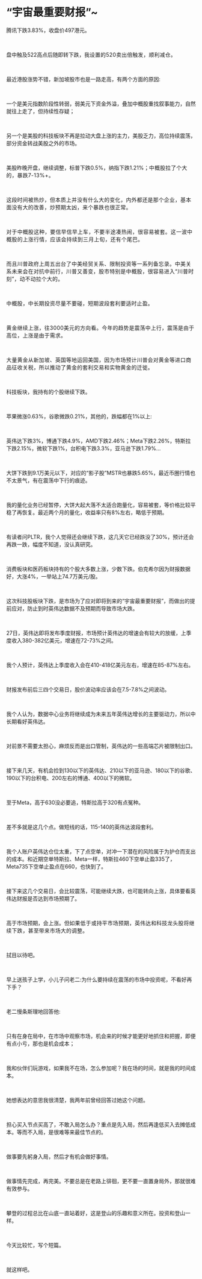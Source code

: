 # “宇宙最重要财报”~

<p style="visibility: visible;">腾讯下跌3.83%，收盘价497港元。</p><p style="visibility: visible;"><br style="visibility: visible;"></p><p style="visibility: visible;">盘中触及522高点后随即转下跌，<span style="background-color: transparent; letter-spacing: 0.034em; caret-color: var(--weui-BRAND); visibility: visible;">我设置的520卖出倍触发，顺利减仓。</span></p><p style="visibility: visible;"><br style="visibility: visible;"></p><p style="visibility: visible;">最近港股涨势不错，新加坡股市也是一路走高，有两个方面的原因:</p><p style="visibility: visible;"><br style="visibility: visible;"></p><p style="visibility: visible;">一个是美元指数阶段性转弱，弱美元下资金外溢，叠加中概股重找叙事能力，自然就往上走了，但持续性存疑；</p><p style="visibility: visible;"><br style="visibility: visible;"></p><p style="visibility: visible;">另一个是美股的科技板块不再是拉动大盘上涨的主力，美股乏力，高位持续震荡，部分资金转战美股之外的市场。</p><p style="visibility: visible;"><br style="visibility: visible;"></p><p style="visibility: visible;">美股昨晚开盘，继续调整，标普下跌0.5%，纳指下跌1.21%；<span style="background-color: transparent; letter-spacing: 0.034em; caret-color: var(--weui-BRAND); visibility: visible;">中概股拉了个大的，暴跌7-13%+。</span></p><p style="visibility: visible;"><span style="background-color: transparent; letter-spacing: 0.034em; caret-color: var(--weui-BRAND); visibility: visible;"><br style="visibility: visible;"></span></p><p style="visibility: visible;"><span style="background-color: transparent; letter-spacing: 0.034em; caret-color: var(--weui-BRAND); visibility: visible;">这段时间被热炒，但本质上并没有什么大的变化，内外都还是那个企业，基本面没有大的改善，炒预期太凶，来个暴跌也很正常。</span></p><p style="visibility: visible;"><span style="background-color: transparent; letter-spacing: 0.034em; caret-color: var(--weui-BRAND); visibility: visible;"><br style="visibility: visible;"></span></p><p style="visibility: visible;"><span style="letter-spacing: 0.578px; visibility: visible;">对于中概股这种，要信早信早上车，不要半途凑热闹，很容易被套。这一波中概股的上涨行情，应该会持续到三月上旬，还有个尾巴。</span></p><p style="visibility: visible;"><span style="background-color: transparent; letter-spacing: 0.034em; caret-color: var(--weui-BRAND); visibility: visible;"><br style="visibility: visible;"></span></p><p style="visibility: visible;"><span style="background-color: transparent; letter-spacing: 0.034em; caret-color: var(--weui-BRAND); visibility: visible;">而且川普政府上周五出台了中美经贸关系、限制投资等一系列备忘录。中美关系未来会在对抗中前行，川普又善变，股市特别是中概股，很容易进入“川普时刻”，动不动拉个大的。</span></p><p style="visibility: visible;"><span style="background-color: transparent; letter-spacing: 0.034em; caret-color: var(--weui-BRAND); visibility: visible;"><br style="visibility: visible;"></span></p><p style="visibility: visible;"><span style="background-color: transparent; letter-spacing: 0.034em; caret-color: var(--weui-BRAND); visibility: visible;">中概股，中长期投资尽量不要碰，短期波段套利要适时止盈。</span></p><p style="visibility: visible;"><span style="background-color: transparent; letter-spacing: 0.034em; caret-color: var(--weui-BRAND); visibility: visible;"><br style="visibility: visible;"></span></p><p style="visibility: visible;"><span style="background-color: transparent; letter-spacing: 0.034em; caret-color: var(--weui-BRAND); visibility: visible;">黄金继续上涨，往3000美元的方向看。今年的趋势是震荡中上行，震荡是由于高位，上涨是由于需求。</span></p><p style="visibility: visible;"><span style="background-color: transparent; letter-spacing: 0.034em; caret-color: var(--weui-BRAND); visibility: visible;"><br style="visibility: visible;"></span></p><p style="visibility: visible;"><span style="background-color: transparent; letter-spacing: 0.034em; caret-color: var(--weui-BRAND); visibility: visible;">大量黄金从新加坡、英国等地运回美国，因为市场预计川普会对黄金等进口商品征收关税，所以推动了黄金的套利交易和实物黄金的迁徙。</span></p><p style="visibility: visible;"><br style="visibility: visible;"></p><p style="visibility: visible;">科技板块，我持有的个股继续下跌。</p><p style="visibility: visible;"><br style="visibility: visible;"></p><p style="visibility: visible;">苹果微涨0.63%，谷歌微跌0.21%，其他的，跌幅都在1%以上:</p><p style="visibility: visible;"><br style="visibility: visible;"></p><p style="visibility: visible;">英伟达下跌3%，博通下跌4.9%，AMD下跌2.46%；Meta下跌2.26%，特斯拉下跌2.15%，微软下跌1%，台积电下跌3.3%，亚马逊下跌1.79%…</p><p style="visibility: visible;"><br style="visibility: visible;"></p><p style="visibility: visible;">大饼下跌到9.1万美元以下，对应的“影子股”MSTR也暴跌5.65%，最近币圈行情也不太景气，有在震荡中下行的痕迹。</p><p><br></p><p>我的量化业务已经暂停，大饼大起大落不太适合跑量化，容易被套，等价格比较平稳了再恢复。最近两个月的量化，收益率只有8%左右，略低于预期。</p><p><br></p><p>有读者问PLTR，我个人觉得还会继续下跌，这几天它已经跌没了30%，预计还会再跌一跌，幅度不知道，没认真研究。</p><p><br></p><p>消费板块和医药板块持有的个股大多数上涨，少数下跌。伯克希尔因为财报数据好，大涨4%，一举站上74.7万美元/股。</p><p><br></p><p>这次科技股板块下跌，是市场为了应对即将到来的“宇宙最重要财报”，而做出的提前应对，防止到时英伟达数据不及预期而导致市场大跌。</p><p><br></p><p>27日，英伟达即将发布季度财报，市场预计英伟达的增速会有较大的放缓，上季度收入380-382亿美元，增速在72-73%之间。</p><p><br></p><p>我个人预计，英伟达上季度收入会在410-418亿美元左右，增速在85-87%左右。</p><p><br></p><p>财报发布前后三四个交易日，股价波动率应该会在7.5-7.8%之间波动。</p><p><br></p><p>我个人认为，数据中心业务将继续成为未来五年英伟达增长的主要驱动力，所以中长期看好英伟达。</p><p><br></p><p>对前景不需要太担心，麻烦反而是出口管制，英伟达的一些高端芯片被限制出口。</p><p><br></p><p>接下来几天，有机会捡到130以下的英伟达、210以下的亚马逊、180以下的谷歌、190以下的台积电、200左右的博通、400以下的微软。</p><p><br></p><p>至于Meta，高于630没必要追，特斯拉高于320有点冤种。</p><p><br></p><p>差不多就是这几个点。做短线的话，115-140的英伟达波段套利。</p><p><br></p><p>我个人账户英伟达仓位太重，下了点空单，对冲一下潜在的风险属于为护仓而支出的成本。和近期空单特斯拉、Meta一样，特斯拉460下空单止盈335了，Meta735下空单止盈点在660，也快到了。</p><p><br></p><p>接下来这几个交易日，会比较震荡，可能继续大跌，也可能转向上涨，具体要看英伟达财报是否达到市场预期了。</p><p><br></p><p>高于市场预期，会上涨。但<span style="background-color: transparent;letter-spacing: 0.034em;caret-color: var(--weui-BRAND);">如果低于或持平市场预期，英伟达和科技龙头股将继续下跌，甚至带来市场大的调整。</span></p><p><br></p><p>拭目以待吧。</p><p><br></p><p>早上送孩子上学，小儿子问老二:为什么要持续在震荡的市场中投资呢，不看好再下手？</p><p><br></p><p>老二慢条斯理地回答他:</p><p><br></p><p>只有在身在局中，在市场中观察市场，机会来的时候才能更好地抓住和把握，即便有点小亏，那也是机会成本；</p><p><br></p><p>我和伙伴们玩游戏，如果我不在场，怎么参加呢？我在场的时间，就是我的时间成本。</p><p><br></p><p>她想表达的意思我很清楚，我两年前曾经回答过她这个问题。</p><p><br></p><p>担心买入节点买高了，不敢入局怎么办？重点是先入局，然后再逢低买入去摊低成本。等而不入局，是很难等来最佳节点的。</p><p><br></p><p>做事要先躬身入局，然后才有机会做好事情。</p><p><br></p><p>做事情先完成，再完美。不要总是在老路上徘徊，更不要一直置身局外，那就很难有效参与。</p><p><br></p><p>攀登的过程总比在山底一直站着好，这是登山的乐趣和意义所在。投资和登山一样。</p><p><br></p><p>今天比较忙，写个短篇。</p><p><br></p><p>就这样吧。</p><p style="display: none;"><mp-style-type data-value="10000"></mp-style-type></p>